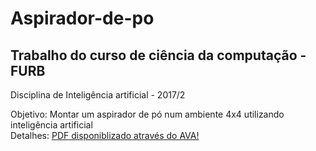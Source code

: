 # Aspirador-de-po
<h2>Trabalho do curso de ciência da computação  - FURB</h2>
Disciplina de Inteligência artificial - 2017/2

Objetivo: Montar um aspirador de pó num ambiente 4x4 utilizando inteligência artificial </br>
Detalhes: 
<a href="http://ava.furb.br/ava/resources/tela_view.php?ds_diretorio=3503104&nm_arquivo=Lista_Ex____AspiradorDePo.pdf">PDF disponiblizado através do AVA!</a>
